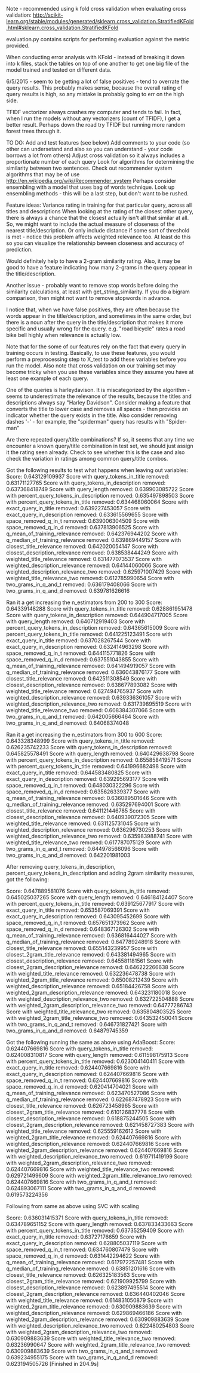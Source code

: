 Note - recommended using k fold cross validation when evaluating cross validation: http://scikit-learn.org/stable/modules/generated/sklearn.cross_validation.StratifiedKFold.html#sklearn.cross_validation.StratifiedKFold

evaluation.py contains scripts for performing evaluation against the metric provided.

When conducting error analysis with KFold - instead of breaking it down into k files, stack the 
tables on top of one another to get one big file of the model trained and tested on different
data.

6/5/2015 - seem to be getting a lot of false positives - tend to overrate the query results.
This probably makes sense, because the overall rating of query results is high, so any mistake
is probably going to err on the high side. 

TFIDF vectorizer always crashes my computer and tends to fail. In fact, when I run the models without any
vectorizers (count of TFIDF), I get a better result. Perhaps down the road try TFIDF but running more random
forest trees through it.

TO DO:
Add and test features (see below)
Add comments to your code (so other can undersetand and also so you can understand - your
code borrows a lot from others)
Adjust cross validation so it always includes a proportionate number of each query
Look for algorithms for determining the similarity between two sentences.
Check out recommender system algorithms that may be of use http://en.wikipedia.org/wiki/Recommender_system
Perhaps consider ensembling with a model that uses bag of words technique. Look up ensembling methods - 
this will be a last step, but don't want to be rushed.



Feature ideas:
Variance rating in training for that particular query, across all titles and descriptions
When looking at the rating of the closest other query, there is always a chance that the closest actually
isn't all that similar at all. So, we might want to include the actual measure of closeness of the nearest title/description.
Or only include distance if some sort of threshold is met - notice this problem affects weighted relevance too.
At least do this so you can visualize the relationship beween closeness and accuracy of prediction.

Would definitely help to have a 2-gram similarity rating. Also, it may be good to have a feature indicating how many 2-grams
in the query appear in the title/description.

Another issue - probably want to remove stop words before doing the similarity calculations, at least with 
get_string_similarity. If you do a bigram comparison, then might not want to remove stopwords in advance.

I notice that, when we have false positives, they are often because the words appear in the title/description, 
and sometimes in the same order, but there is a noun after the query in the title/description that makes it more 
specific and usually wrong for the query. e.g. "road bicycle" rates a road bike bell highly when relevance is actually low.

Note that for the some of our features rely on the fact that every query in training occurs in testing.
Basically, to use these features, you would perform a preprocessing step to X_test to add these 
variables before you run the model. Also note that cross validation on our training set may become 
tricky when you use these variables since they assume you have at least one example of each query.

One of the queries is harleydavison. It is miscategorized by the algorithm - seems to underestimate 
the relevance of the results, because the titles and descriptions always say "Harley Davidson". Consider
making a feature that converts the title to lower case and removes all spaces - then provides an indicator
whether the query exists in the title. Also consider removing dashes '-' - for example, the "spiderman" query
has results with "Spider-man"

Are there repeated query/title combinations? If so, it seems that any time we encounter a known query/title combination
in test set, we should just assign it the rating seen already. Check to see whether this is the case and also check
the variation in ratings among common query/title combos.

Got the following results to test what happens when leaving out variables:
Score: 0.643129109937
Score with query_tokens_in_title removed: 0.63171127765
Score with query_tokens_in_description removed: 0.637368418749
Score with query_length removed: 0.639903085722
Score with percent_query_tokens_in_description removed: 0.635497898503
Score with percent_query_tokens_in_title removed: 0.634468060064
Score with exact_query_in_title removed: 0.639227453057
Score with exact_query_in_description removed: 0.633615569655
Score with space_removed_q_in_t removed: 0.639006304509
Score with space_removed_q_in_d removed: 0.637813906525
Score with q_mean_of_training_relevance removed: 0.642376944202
Score with q_median_of_training_relevance removed: 0.639869449157
Score with closest_title_relevance removed: 0.642020054147
Score with closest_description_relevance removed: 0.638538444249
Score with weighted_title_relevance removed: 0.631477073537
Score with weighted_description_relevance removed: 0.64144060066
Score with weighted_description_relevance_two removed: 0.625971007429
Score with weighted_title_relevance_two removed: 0.612785990654
Score with two_grams_in_q_and_t removed: 0.636179408066
Score with two_grams_in_q_and_d removed: 0.639781626616

Ran it a get increasing the n_estimators from 200 to 300
Score: 0.64339148288
Score with query_tokens_in_title removed: 0.628861951478
Score with query_tokens_in_description removed: 0.644904717005
Score with query_length removed: 0.640712919403
Score with percent_query_tokens_in_description removed: 0.64365615009
Score with percent_query_tokens_in_title removed: 0.641225123491
Score with exact_query_in_title removed: 0.637028267544
Score with exact_query_in_description removed: 0.632414963298
Score with space_removed_q_in_t removed: 0.644115771826
Score with space_removed_q_in_d removed: 0.637551043855
Score with q_mean_of_training_relevance removed: 0.641494919057
Score with q_median_of_training_relevance removed: 0.636043876177
Score with closest_title_relevance removed: 0.642511308549
Score with closest_description_relevance removed: 0.638677893082
Score with weighted_title_relevance removed: 0.627494765937
Score with weighted_description_relevance removed: 0.639336361057
Score with weighted_description_relevance_two removed: 0.631739895519
Score with weighted_title_relevance_two removed: 0.608384307066
Score with two_grams_in_q_and_t removed: 0.642005666464
Score with two_grams_in_q_and_d removed: 0.64068374048

Ran it a get increasing the n_estimators from 300 to 600
Score: 0.643328348999
Score with query_tokens_in_title removed: 0.626235742233
Score with query_tokens_in_description removed: 0.645825578491
Score with query_length removed: 0.640429638798
Score with percent_query_tokens_in_description removed: 0.655858419571
Score with percent_query_tokens_in_title removed: 0.641996682498
Score with exact_query_in_title removed: 0.644583480825
Score with exact_query_in_description removed: 0.639295693177
Score with space_removed_q_in_t removed: 0.648030322296
Score with space_removed_q_in_d removed: 0.635626339377
Score with q_mean_of_training_relevance removed: 0.636089501646
Score with q_median_of_training_relevance removed: 0.635297694001
Score with closest_title_relevance removed: 0.641121446785
Score with closest_description_relevance removed: 0.640939072305
Score with weighted_title_relevance removed: 0.631125731045
Score with weighted_description_relevance removed: 0.636296730253
Score with weighted_description_relevance_two removed: 0.635983988741
Score with weighted_title_relevance_two removed: 0.617787075129
Score with two_grams_in_q_and_t removed: 0.644978566096
Score with two_grams_in_q_and_d removed: 0.642201981003

After removing query_tokens_in_description, percent_query_tokens_in_description
and adding 2gram similarity measures, got the following:

Score: 0.647889581076
Score with query_tokens_in_title removed: 0.645025037265
Score with query_length removed: 0.646184124407
Score with percent_query_tokens_in_title removed: 0.639125677917
Score with exact_query_in_title removed: 0.653587069391
Score with exact_query_in_description removed: 0.643095452699
Score with space_removed_q_in_t removed: 0.657651373962
Score with space_removed_q_in_d removed: 0.648367126302
Score with q_mean_of_training_relevance removed: 0.636816444027
Score with q_median_of_training_relevance removed: 0.647789248918
Score with closest_title_relevance removed: 0.655143239957
Score with closest_2gram_title_relevance removed: 0.643381494965
Score with closest_description_relevance removed: 0.645581181561
Score with closest_2gram_description_relevance removed: 0.646222266638
Score with weighted_title_relevance removed: 0.632236478738
Score with weighted_2gram_title_relevance removed: 0.65008212439
Score with weighted_description_relevance removed: 0.65184426758
Score with weighted_2gram_description_relevance removed: 0.643231180018
Score with weighted_description_relevance_two removed: 0.632722504888
Score with weighted_2gram_description_relevance_two removed: 0.64777286743
Score with weighted_title_relevance_two removed: 0.635804803525
Score with weighted_2gram_title_relevance_two removed: 0.643532450041
Score with two_grams_in_q_and_t removed: 0.646731827421
Score with two_grams_in_q_and_d removed: 0.64879745359

Got the following running the same as above using AdaBoost:
Score: 0.624407669816
Score with query_tokens_in_title removed: 0.624008310817
Score with query_length removed: 0.611598175913
Score with percent_query_tokens_in_title removed: 0.623004140411
Score with exact_query_in_title removed: 0.624407669816
Score with exact_query_in_description removed: 0.624407669816
Score with space_removed_q_in_t removed: 0.624407669816
Score with space_removed_q_in_d removed: 0.620414704021
Score with q_mean_of_training_relevance removed: 0.623470527086
Score with q_median_of_training_relevance removed: 0.622687478923
Score with closest_title_relevance removed: 0.626723458965
Score with closest_2gram_title_relevance removed: 0.610126837778
Score with closest_description_relevance removed: 0.618875244505
Score with closest_2gram_description_relevance removed: 0.621458727383
Score with weighted_title_relevance removed: 0.625559162612
Score with weighted_2gram_title_relevance removed: 0.624407669816
Score with weighted_description_relevance removed: 0.624407669816
Score with weighted_2gram_description_relevance removed: 0.624407669816
Score with weighted_description_relevance_two removed: 0.619711419199
Score with weighted_2gram_description_relevance_two removed: 0.624407669816
Score with weighted_title_relevance_two removed: 0.629721499609
Score with weighted_2gram_title_relevance_two removed: 0.624407669816
Score with two_grams_in_q_and_t removed: 0.624893067111
Score with two_grams_in_q_and_d removed: 0.619573224356

Following from same as above using SVC with scaling

Score: 0.636031415371
Score with query_tokens_in_title removed: 0.634789651152
Score with query_length removed: 0.637833433663
Score with percent_query_tokens_in_title removed: 0.63735259409
Score with exact_query_in_title removed: 0.63727176659
Score with exact_query_in_description removed: 0.628805037119
Score with space_removed_q_in_t removed: 0.634760807479
Score with space_removed_q_in_d removed: 0.631442294622
Score with q_mean_of_training_relevance removed: 0.617972257481
Score with q_median_of_training_relevance removed: 0.63851201616
Score with closest_title_relevance removed: 0.626325183563
Score with closest_2gram_title_relevance removed: 0.621909925799
Score with closest_description_relevance removed: 0.623897495514
Score with closest_2gram_description_relevance removed: 0.636440402046
Score with weighted_title_relevance removed: 0.614831050879
Score with weighted_2gram_title_relevance removed: 0.630909883639
Score with weighted_description_relevance removed: 0.629869466186
Score with weighted_2gram_description_relevance removed: 0.630909883639
Score with weighted_description_relevance_two removed: 0.622480254803
Score with weighted_2gram_description_relevance_two removed: 0.630909883639
Score with weighted_title_relevance_two removed: 0.63236990647
Score with weighted_2gram_title_relevance_two removed: 0.630909883639
Score with two_grams_in_q_and_t removed: 0.639234955175
Score with two_grams_in_q_and_d removed: 0.623194505726
[Finished in 204.9s]